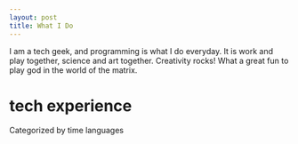 ```yaml
---
layout: post
title: What I Do
---
```



I am a tech geek, and programming is what I do everyday. It is work and play
together, science and art together. Creativity rocks! What a great fun to play
god in the world of the matrix.

tech experience
====
Categorized by time   languages
